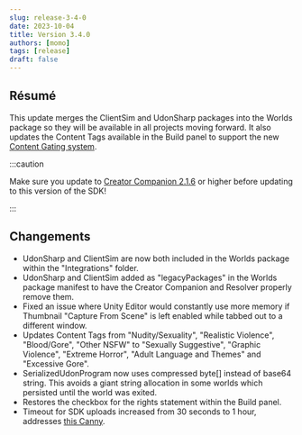 ```yaml
---
slug: release-3-4-0
date: 2023-10-04
title: Version 3.4.0
authors: [momo]
tags: [release]
draft: false
---
```

## Résumé

This update merges the ClientSim and UdonSharp packages into the Worlds package so they will be available in all projects moving forward. It also updates the Content Tags available in the Build panel to support the new [Content Gating system](https://hello.vrchat.com/blog/content-gating).

:::caution

Make sure you update to [Creator Companion 2.1.6](https://vcc.docs.vrchat.com/news/release-2.1.6) or higher before updating to this version of the SDK!

:::

<!--truncate-->

## Changements

* UdonSharp and ClientSim are now both included in the Worlds package within the "Integrations" folder.
* UdonSharp and ClientSim added as "legacyPackages" in the Worlds package manifest to have the Creator Companion and Resolver properly remove them.
* Fixed an issue where Unity Editor would constantly use more memory if Thumbnail "Capture From Scene" is left enabled while tabbed out to a different window.
* Updates Content Tags from "Nudity/Sexuality", "Realistic Violence", "Blood/Gore", "Other NSFW" to "Sexually Suggestive", "Graphic Violence", "Extreme Horror", "Adult Language and Themes" and "Excessive Gore".
* SerializedUdonProgram now uses compressed byte[] instead of base64 string. This avoids a giant string allocation in some worlds which persisted until the world was exited.
* Restores the checkbox for the rights statement within the Build panel.
* Timeout for SDK uploads increased from 30 seconds to 1 hour, addresses [this Canny](https://feedback.vrchat.com/sdk-bug-reports/p/upload-timeout-in-vrcsdk-330-is-too-short).
